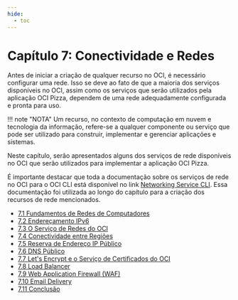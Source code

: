 ```yaml
---
hide:
  - toc
---
```


# Capítulo 7: Conectividade e Redes

Antes de iniciar a criação de qualquer recurso no OCI, é necessário configurar uma rede. Isso se deve ao fato de que a maioria dos serviços disponíveis no OCI, assim como os serviços que serão utilizados pela aplicação OCI Pizza, dependem de uma rede adequadamente configurada e pronta para uso.

!!! note "NOTA"
    Um recurso, no contexto de computação em nuvem e tecnologia da informação, refere-se a qualquer componente ou serviço que pode ser utilizado para construir, implementar e gerenciar aplicações e sistemas.

Neste capítulo, serão apresentados alguns dos serviços de rede disponíveis no OCI que serão utilizados para implementar a aplicação OCI Pizza.

É importante destacar que toda a documentação sobre os serviços de rede no OCI para o OCI CLI está disponível no link [Networking Service CLI](https://docs.oracle.com/en-us/iaas/tools/oci-cli/3.50.2/oci_cli_docs/cmdref/network.html). Essa documentação foi utilizada ao longo do capítulo para a criação dos recursos de rede mencionados.


- [7.1 Fundamentos de Redes de Computadores](./fundamentos-de-redes-de-computadores.md)
- [7.2 Endereçamento IPv6](./enderecamento-ipv6.md)
- [7.3 O Serviço de Redes do OCI](./servico-de-redes.md)
- [7.4 Conectividade entre Regiões](./conectividade-entre-regioes.md)
- [7.5 Reserva de Endereço IP Público](./reserva-ip-publico.md)
- [7.6 DNS Público](./dns-publico.md)
- [7.7 Let's Encrypt e o Serviço de Certificados do OCI](./lets-encrypt.md)
- [7.8 Load Balancer](./load-balancer.md)
- [7.9 Web Application Firewall (WAF)](./waf.md)
- [7.10 Email Delivery](./email-delivery.md)
- [7.11 Conclusão](./conclusao.md)